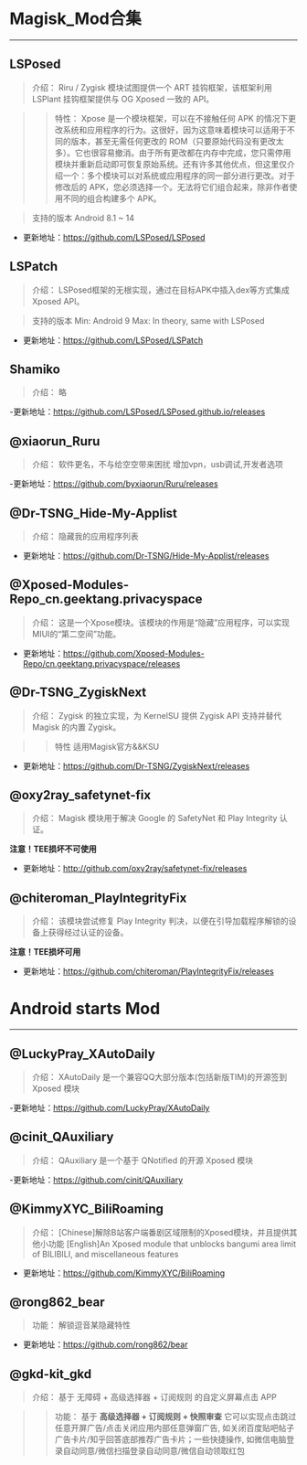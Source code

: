 Magisk_Mod合集
===
******
LSPosed
----

>介绍：
Riru / Zygisk 模块试图提供一个 ART 挂钩框架，该框架利用 LSPlant 挂钩框架提供与 OG Xposed 一致的 API。

>>特性：
Xpose 是一个模块框架，可以在不接触任何 APK 的情况下更改系统和应用程序的行为。这很好，因为这意味着模块可以适用于不同的版本，甚至无需任何更改的 ROM（只要原始代码没有更改太多）。它也很容易撤消。由于所有更改都在内存中完成，您只需停用模块并重新启动即可恢复原始系统。还有许多其他优点，但这里仅介绍一个：多个模块可以对系统或应用程序的同一部分进行更改。对于修改后的 APK，您必须选择一个。无法将它们组合起来，除非作者使用不同的组合构建多个 APK。

>支持的版本
Android 8.1 ~ 14

- 更新地址：https://github.com/LSPosed/LSPosed

LSPatch
---

>介绍：
LSPosed框架的无根实现，通过在目标APK中插入dex等方式集成Xposed API。

>支持的版本
Min: Android 9
Max: In theory, same with LSPosed

- 更新地址：https://github.com/LSPosed/LSPatch


Shamiko
---

>介绍：
略

-更新地址：https://github.com/LSPosed/LSPosed.github.io/releases

@xiaorun_Ruru
---

>介绍：
 软件更名，不与给空空带来困扰
 增加vpn，usb调试,开发者选项

-更新地址：https://github.com/byxiaorun/Ruru/releases

@Dr-TSNG_Hide-My-Applist
---

>介绍：
隐藏我的应用程序列表

- 更新地址：https://github.com/Dr-TSNG/Hide-My-Applist/releases

@Xposed-Modules-Repo_cn.geektang.privacyspace
---

>介绍：
这是一个Xpose模块。该模块的作用是“隐藏”应用程序，可以实现MIUI的“第二空间”功能。

- 更新地址：https://github.com/Xposed-Modules-Repo/cn.geektang.privacyspace/releases

@Dr-TSNG_ZygiskNext
---

>介绍：
Zygisk 的独立实现，为 KernelSU 提供 Zygisk API 支持并替代 Magisk 的内置 Zygisk。

>>特性
适用Magisk官方&&KSU

- 更新地址：https://github.com/Dr-TSNG/ZygiskNext/releases

@oxy2ray_safetynet-fix
---

>介绍：
Magisk 模块用于解决 Google 的 SafetyNet 和 Play Integrity 认证。

**注意！TEE损坏不可使用**

- 更新地址：http://github.com/oxy2ray/safetynet-fix/releases

@chiteroman_PlayIntegrityFix
---

>介绍：
该模块尝试修复 Play Integrity 判决，以便在引导加载程序解锁的设备上获得经过认证的设备。

**注意！TEE损坏可用**

- 更新地址：https://github.com/chiteroman/PlayIntegrityFix/releases


Android starts Mod
===
******
@LuckyPray_XAutoDaily
---

>介绍：
XAutoDaily 是一个兼容QQ大部分版本(包括新版TIM)的开源签到 Xposed 模块

-更新地址：https://github.com/LuckyPray/XAutoDaily

@cinit_QAuxiliary
---

>介绍：
QAuxiliary 是一个基于 QNotified 的开源 Xposed 模块

-更新地址：https://github.com/cinit/QAuxiliary

@KimmyXYC_BiliRoaming
---

>介绍：
[Chinese]解除B站客户端番剧区域限制的Xposed模块，并且提供其他小功能
[English]An Xposed module that unblocks bangumi area limit of BILIBILI, and miscellaneous features

- 更新地址：https://github.com/KimmyXYC/BiliRoaming

@rong862_bear
---

>功能：
解锁逗音某隐藏特性

- 更新地址：https://github.com/rong862/bear

@gkd-kit_gkd
---

>介绍：
基于 无障碍 + 高级选择器 + 订阅规则 的自定义屏幕点击 APP

>>功能：
基于 **高级选择器 + 订阅规则 + 快照审查** 
它可以实现点击跳过任意开屏广告/点击关闭应用内部任意弹窗广告, 如关闭百度贴吧帖子广告卡片/知乎回答底部推荐广告卡片；一些快捷操作, 如微信电脑登录自动同意/微信扫描登录自动同意/微信自动领取红包
